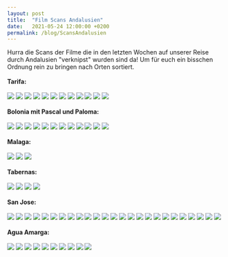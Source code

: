 ```yaml
---
layout: post
title:  "Film Scans Andalusien"
date:   2021-05-24 12:00:00 +0200
permalink: /blog/ScansAndalusien
---
```

Hurra die Scans der Filme die in den letzten Wochen auf unserer Reise durch Andalusien "verknipst" wurden sind da!
Um für euch ein bisschen Ordnung rein zu bringen nach Orten sortiert.
<br>
<br>
<strong>Tarifa:</strong>
<br>
<br>
![](../assets/images/Scans2/1.jpg)
![](../assets/images/Scans2/2.jpg)
![](../assets/images/Scans2/3.jpg)
![](../assets/images/Scans2/4.jpg)
![](../assets/images/Scans2/5.jpg)
![](../assets/images/Scans2/6.jpg)
![](../assets/images/Scans2/7.jpg)
![](../assets/images/Scans2/8.jpg)
![](../assets/images/Scans2/88.jpg)
![](../assets/images/Scans2/9.jpg)
![](../assets/images/Scans2/10.jpg)
![](../assets/images/Scans2/11.jpg)
<br>
<br>
<strong>Bolonia mit Pascal und Paloma:</strong>
<br>
<br>
![](../assets/images/Scans2/12.jpg)
![](../assets/images/Scans2/13.jpg)
![](../assets/images/Scans2/14.jpg)
![](../assets/images/Scans2/15.jpg)
![](../assets/images/Scans2/16.jpg)
![](../assets/images/Scans2/17.jpg)
![](../assets/images/Scans2/18.jpg)
![](../assets/images/Scans2/19.jpg)
![](../assets/images/Scans2/20.jpg)
![](../assets/images/Scans2/21.jpg)
![](../assets/images/Scans2/22.jpg)
![](../assets/images/Scans2/23.jpg)
<br>
<br>
<strong>Malaga:</strong>
<br>
<br>
![](../assets/images/Scans2/113.jpg)
![](../assets/images/Scans2/111.jpg)
![](../assets/images/Scans2/112.jpg)
<br>
<br>
<strong>Tabernas:</strong>
<br>
<br>
![](../assets/images/Scans2/24.jpg)
![](../assets/images/Scans2/25.jpg)
![](../assets/images/Scans2/26.jpg)
![](../assets/images/Scans2/27.jpg)
<br>
<br>
<strong>San Jose:</strong>
<br>
<br>
![](../assets/images/Scans2/28.jpg)
![](../assets/images/Scans2/29.jpg)
![](../assets/images/Scans2/30.jpg)
![](../assets/images/Scans2/31.jpg)
![](../assets/images/Scans2/32.jpg)
![](../assets/images/Scans2/33.jpg)
![](../assets/images/Scans2/34.jpg)
![](../assets/images/Scans2/35.jpg)
![](../assets/images/Scans2/36.jpg)
![](../assets/images/Scans2/37.jpg)
![](../assets/images/Scans2/51.jpg)
![](../assets/images/Scans2/38.jpg)
![](../assets/images/Scans2/39.jpg)
![](../assets/images/Scans2/40.jpg)
![](../assets/images/Scans2/41.jpg)
![](../assets/images/Scans2/42.jpg)
![](../assets/images/Scans2/43.jpg)
![](../assets/images/Scans2/44.jpg)
![](../assets/images/Scans2/45.jpg)
![](../assets/images/Scans2/46.jpg)
![](../assets/images/Scans2/47.jpg)
![](../assets/images/Scans2/48.jpg)
![](../assets/images/Scans2/49.jpg)
![](../assets/images/Scans2/50.jpg)
![](../assets/images/Scans2/60.jpg)
<br>
<br>
<strong>Agua Amarga:</strong>
<br>
<br>
![](../assets/images/Scans2/54.jpg)
![](../assets/images/Scans2/53.jpg)
![](../assets/images/Scans2/52.jpg)
![](../assets/images/Scans2/57.jpg)
![](../assets/images/Scans2/58.jpg)
![](../assets/images/Scans2/59.jpg)
![](../assets/images/Scans2/61.jpg)
![](../assets/images/Scans2/62.jpg)
![](../assets/images/Scans2/63.jpg)
![](../assets/images/Scans2/64.jpg)
